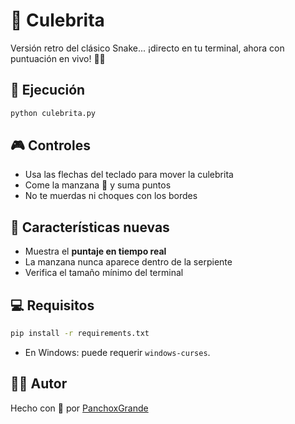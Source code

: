 # 🐍 Culebrita

Versión retro del clásico Snake... ¡directo en tu terminal, ahora con puntuación en vivo! 🧠🎯

## 🚀 Ejecución

```bash
python culebrita.py
```

## 🎮 Controles

- Usa las flechas del teclado para mover la culebrita
- Come la manzana 🍎 y suma puntos
- No te muerdas ni choques con los bordes

## 🧠 Características nuevas

- Muestra el **puntaje en tiempo real**
- La manzana nunca aparece dentro de la serpiente
- Verifica el tamaño mínimo del terminal

## 💻 Requisitos

```bash
pip install -r requirements.txt
```

- En Windows: puede requerir `windows-curses`.

## 👨‍💻 Autor

Hecho con 💚 por [PanchoxGrande](https://github.com/panchoxgrande)
